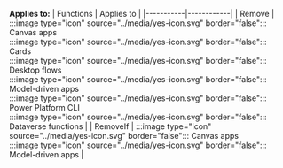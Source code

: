 **Applies to:** 
| Functions | Applies to |
|-----------|------------|
| Remove | :::image type="icon" source="../media/yes-icon.svg" border="false"::: Canvas apps</br>:::image type="icon" source="../media/yes-icon.svg" border="false"::: Cards</br>:::image type="icon" source="../media/yes-icon.svg" border="false"::: Desktop flows</br>:::image type="icon" source="../media/yes-icon.svg" border="false"::: Model-driven apps</br>:::image type="icon" source="../media/yes-icon.svg" border="false"::: Power Platform CLI</br>:::image type="icon" source="../media/yes-icon.svg" border="false"::: Dataverse functions |
| RemoveIf | :::image type="icon" source="../media/yes-icon.svg" border="false"::: Canvas apps</br>:::image type="icon" source="../media/yes-icon.svg" border="false"::: Model-driven apps |

